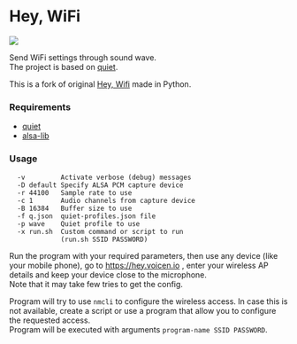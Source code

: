 Hey, WiFi
=========

![](https://voice-engine.github.io/hey-wifi/img/scenario.svg)

Send WiFi settings through sound wave.  
The project is based on [quiet](https://github.com/quiet).

This is a fork of original [Hey, Wifi](https://github.com/voice-engine/hey-wifi) made in Python.

### Requirements
+ [quiet](https://github.com/quiet/quiet)
+ [alsa-lib](https://github.com/alsa-project/alsa-lib)

### Usage

```
  -v         Activate verbose (debug) messages
  -D default Specify ALSA PCM capture device
  -r 44100   Sample rate to use
  -c 1       Audio channels from capture device
  -B 16384   Buffer size to use
  -f q.json  quiet-profiles.json file
  -p wave    Quiet profile to use
  -x run.sh  Custom command or script to run
             (run.sh SSID PASSWORD)
```

Run the program with your required parameters, then use any device (like your mobile phone),
go to https://hey.voicen.io , enter your wireless AP details and keep your device close to
the microphone.  
Note that it may take few tries to get the config.

Program will try to use `nmcli` to configure the wireless access.
In case this is not available, create a script or use a program 
that allow you to configure the requested access.  
Program will be executed with arguments `program-name SSID PASSWORD`.
